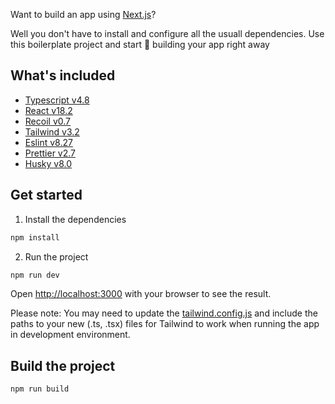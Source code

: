 Want to build an app using [Next.js](https://nextjs.org/)? 

Well you don't have to install and configure all the usuall dependencies. Use this boilerplate project and start 🚀 building your app right away 
## What's included

- [Typescript v4.8](https://www.typescriptlang.org/)
- [React v18.2](https://reactjs.org/)
- [Recoil v0.7](https://recoiljs.org/)
- [Tailwind v3.2](https://tailwindcss.com/)
- [Eslint v8.27](https://eslint.org/)
- [Prettier v2.7](https://prettier.io/)
- [Husky v8.0](https://typicode.github.io/husky/#/)

## Get started

1. Install the dependencies
```bash
npm install
```

2. Run the project
```bash
npm run dev
```
Open [http://localhost:3000](http://localhost:3000) with your browser to see the result.

Please note:
You may need to update the [tailwind.config.js](tailwind.config.js) and include the paths to your new (.ts, .tsx) files for Tailwind to work when running the app in development environment. 


## Build the project
```bash
npm run build
```


